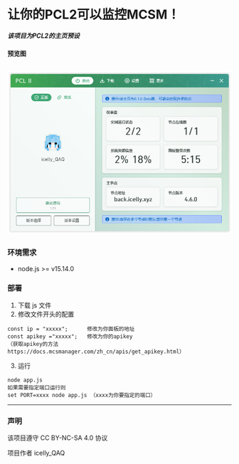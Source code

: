 # 让你的PCL2可以监控MCSM！

***该项目为PCL2的主页预设***
#### 预览图
![预览图](./assets/114514.png)
------

### 环境需求
+ node.js >= v15.14.0

### 部署
1. 下载 js 文件
2. 修改文件开头的配置
```
const ip = "xxxxx";      修改为你面板的地址
const apikey ="xxxxx";   修改为你的apikey
（获取apikey的方法https://docs.mcsmanager.com/zh_cn/apis/get_apikey.html）
```
3. 运行
```
node app.js
如果需要指定端口运行则
set PORT=xxxx node app.js （xxxx为你要指定的端口）
```
----
### 声明
该项目遵守 CC BY-NC-SA 4.0 协议


项目作者 icelly_QAQ
